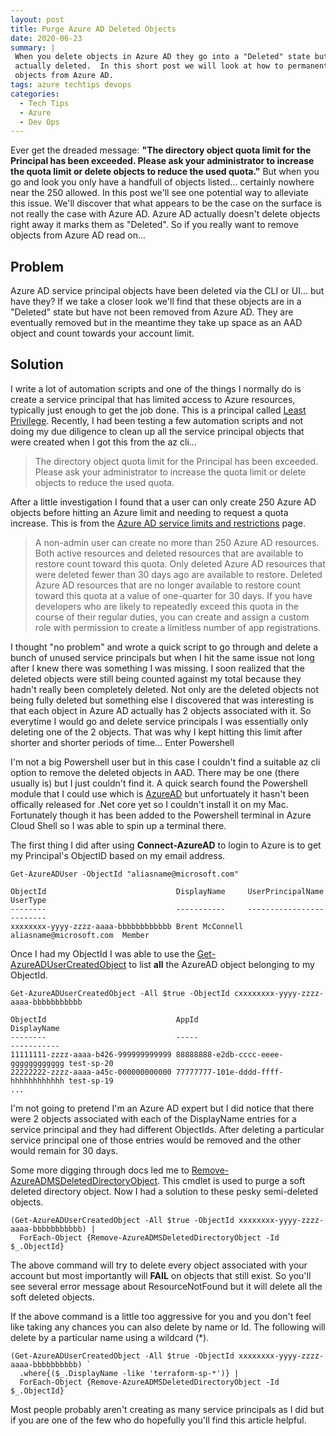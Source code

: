 ```yaml
---
layout: post
title: Purge Azure AD Deleted Objects
date: 2020-06-23
summary: |
 When you delete objects in Azure AD they go into a "Deleted" state but are not
 actually deleted.  In this short post we will look at how to permanently delete
 objects from Azure AD.
tags: azure techtips devops
categories:
  - Tech Tips
  - Azure
  - Dev Ops
---
```


Ever get the dreaded message: __"The directory object quota limit for the Principal has been exceeded. 
Please ask your administrator to increase the quota limit or delete objects to
reduce the used quota."__  But when you go and look you only have a handfull of
objects listed... certainly nowhere near the 250 allowed.
In this post we'll see one potential way to alleviate this issue.  We'll discover
that what appears to be the case on the surface is not really the case with
Azure AD.  Azure AD actually doesn't delete objects right away it marks them as
"Deleted".  So if you really want to remove objects from Azure AD read on...


## Problem
Azure AD service principal objects have been deleted via the CLI or UI... but have
they?  If we take a closer look we'll find that these objects are in a "Deleted"
state but have not been removed from Azure AD.  They are eventually removed but
in the meantime they take up space as an AAD object and count towards your
account limit.


## Solution
I write a lot of automation scripts and one of the things I normally do is
create a service principal that has limited access to Azure resources,
typically just enough to get the job done.  This is a principal called [Least
Privilege](https://docs.microsoft.com/en-us/azure/role-based-access-control/best-practices).
Recently, I had been testing a few automation scripts and not doing my due
diligence to clean up all the service principal objects that were created when I
got this from the az cli...

> 
> The directory object quota limit for the Principal has been exceeded. 
> Please ask your administrator to increase the quota limit or delete objects to
> reduce the used quota.
> 

After a little investigation I found that a user can only create 250 Azure AD
objects before hitting an Azure limit and needing to request a quota increase.
This is from the [Azure AD service limits and
restrictions](https://docs.microsoft.com/en-us/azure/active-directory/users-groups-roles/directory-service-limits-restrictions#:~:text=A%20maximum%20of%2050%2C000%20Azure,to%20300%2C000%20Azure%20AD%20resources) page.

> A non-admin user can create no more than 250 Azure AD resources. Both active resources and deleted resources that are available to restore count toward this quota. Only deleted Azure AD resources that were deleted fewer than 30 days ago are available to restore. Deleted Azure AD resources that are no longer available to restore count toward this quota at a value of one-quarter for 30 days. If you have developers who are likely to repeatedly exceed this quota in the course of their regular duties, you can create and assign a custom role with permission to create a limitless number of app registrations.

I thought "no problem" and wrote a quick script to go through and delete a bunch
of unused service principals but when I hit the same issue not long after I knew
there was something I was missing.  I soon realized that the deleted objects were still being
counted against my total because they hadn't really been completely deleted. Not
only are the deleted objects not being fully deleted but something else I
discovered that was interesting is that each object in Azure AD actually has 2
objects associated with it. So everytime I would go and delete service principals
I was essentially only deleting one of the 2 objects. That was why I kept
hitting this limit after shorter and shorter periods of time... Enter Powershell

I'm not a big Powershell user but in this case I couldn't
find a suitable az cli option to remove the deleted objects in AAD.  There may be one
(there usually is) but I just couldn't find it.  A quick search found the
Powershell module that I could use which is
[AzureAD](https://www.powershellgallery.com/packages/AzureAD/2.0.2.76) but
unfortuately it hasn't been offically released for .Net core yet so I couldn't install it on
my Mac.  Fortunately though it has been added to the Powershell terminal in
Azure Cloud Shell so I was able to spin up a terminal there.

The first thing I did after using __Connect-AzureAD__ to login to Azure is to get my Principal's ObjectID based on my email address.

```terminal
Get-AzureADUser -ObjectId "aliasname@microsoft.com"

ObjectId                             DisplayName     UserPrincipalName        UserType
--------                             -----------     -----------------        --------
xxxxxxxx-yyyy-zzzz-aaaa-bbbbbbbbbbbb Brent McConnell aliasname@microsoft.com  Member

```

Once I had my ObjectId I was able to use the
[Get-AzureADUserCreatedObject](https://docs.microsoft.com/en-us/powershell/module/azuread/get-azureadusercreatedobject?view=azureadps-2.0) 
to list __all__ the AzureAD object belonging to my ObjectId.  


```terminal
Get-AzureADUserCreatedObject -All $true -ObjectId cxxxxxxxx-yyyy-zzzz-aaaa-bbbbbbbbbbb

ObjectId                             AppId                                DisplayName
--------                             -----                                -----------
11111111-zzzz-aaaa-b426-999999999999 88888888-e2db-cccc-eeee-gggggggggggg test-sp-20
22222222-zzzz-aaaa-a45c-000000000000 77777777-101e-dddd-ffff-hhhhhhhhhhhh test-sp-19
...
```

I'm not going to pretend I'm an Azure AD expert but I did notice that
there were 2 objects associated with each of the DisplayName entries for a
service principal and they had different ObjectIds. After deleting a particular service
principal one of those entries would be removed and the other would remain for
30 days.

Some more digging through docs led me to
[Remove-AzureADMSDeletedDirectoryObject](https://docs.microsoft.com/en-us/powershell/module/azuread/get-azureadmsdeleteddirectoryobject?view=azureadps-2.0-preview). 
This cmdlet is used to purge a soft deleted directory object.  Now I had a
solution to these pesky semi-deleted objects.

```terminal
(Get-AzureADUserCreatedObject -All $true -ObjectId xxxxxxxx-yyyy-zzzz-aaaa-bbbbbbbbbbb) | 
  ForEach-Object {Remove-AzureADMSDeletedDirectoryObject -Id $_.ObjectId}

```

The above command will try to delete every object associated with your account
but most importantly will __FAIL__ on objects that still exist.  So you'll see
several error message about ResourceNotFound but it will delete all the soft
deleted objects.

If the above command is a little too aggressive for you and you don't feel like
taking any chances you can also delete by name or Id.  The following will delete
by a particular name using a wildcard (*).

```terminal
(Get-AzureADUserCreatedObject -All $true -ObjectId xxxxxxxx-yyyy-zzzz-aaaa-bbbbbbbbbb) `
  .where{($_.DisplayName -like 'terraform-sp-*')} | 
  ForEach-Object {Remove-AzureADMSDeletedDirectoryObject -Id $_.ObjectId}
```

Most people probably aren't creating as many service principals as I did but if you are
one of the few who do hopefully you'll find this article helpful.
